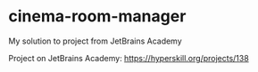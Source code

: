# cinema-room-manager

My solution to project from JetBrains Academy

Project on JetBrains Academy: https://hyperskill.org/projects/138
